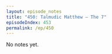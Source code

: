 ```yaml
---
layout: episode_notes
title: "450: Talmudic Matthew — The 7"
episodeIndex: 453
permalink: /ep/450
---
```

No notes yet.
